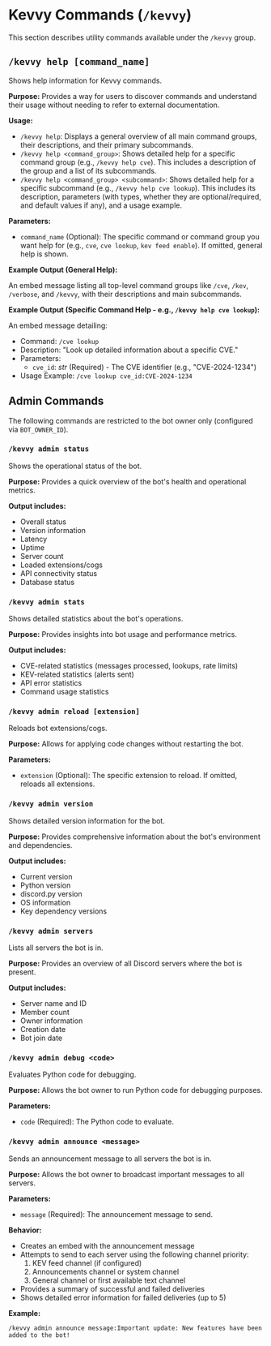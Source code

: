 # Kevvy Commands (`/kevvy`)

This section describes utility commands available under the `/kevvy` group.

## `/kevvy help [command_name]`

Shows help information for Kevvy commands.

**Purpose:** Provides a way for users to discover commands and understand their usage without needing to refer to external documentation.

**Usage:**

- `/kevvy help`: Displays a general overview of all main command groups, their descriptions, and their primary subcommands.
- `/kevvy help <command_group>`: Shows detailed help for a specific command group (e.g., `/kevvy help cve`). This includes a description of the group and a list of its subcommands.
- `/kevvy help <command_group> <subcommand>`: Shows detailed help for a specific subcommand (e.g., `/kevvy help cve lookup`). This includes its description, parameters (with types, whether they are optional/required, and default values if any), and a usage example.

**Parameters:**

- `command_name` (Optional): The specific command or command group you want help for (e.g., `cve`, `cve lookup`, `kev feed enable`). If omitted, general help is shown.

**Example Output (General Help):**

An embed message listing all top-level command groups like `/cve`, `/kev`, `/verbose`, and `/kevvy`, with their descriptions and main subcommands.

**Example Output (Specific Command Help - e.g., `/kevvy help cve lookup`):**

An embed message detailing:

- Command: `/cve lookup`
- Description: "Look up detailed information about a specific CVE."
- Parameters:
  - `cve_id`: _str_ (Required) - The CVE identifier (e.g., "CVE-2024-1234")
- Usage Example: `/cve lookup cve_id:CVE-2024-1234`

## Admin Commands

The following commands are restricted to the bot owner only (configured via `BOT_OWNER_ID`).

### `/kevvy admin status`

Shows the operational status of the bot.

**Purpose:** Provides a quick overview of the bot's health and operational metrics.

**Output includes:**

- Overall status
- Version information
- Latency
- Uptime
- Server count
- Loaded extensions/cogs
- API connectivity status
- Database status

### `/kevvy admin stats`

Shows detailed statistics about the bot's operations.

**Purpose:** Provides insights into bot usage and performance metrics.

**Output includes:**

- CVE-related statistics (messages processed, lookups, rate limits)
- KEV-related statistics (alerts sent)
- API error statistics
- Command usage statistics

### `/kevvy admin reload [extension]`

Reloads bot extensions/cogs.

**Purpose:** Allows for applying code changes without restarting the bot.

**Parameters:**

- `extension` (Optional): The specific extension to reload. If omitted, reloads all extensions.

### `/kevvy admin version`

Shows detailed version information for the bot.

**Purpose:** Provides comprehensive information about the bot's environment and dependencies.

**Output includes:**

- Current version
- Python version
- discord.py version
- OS information
- Key dependency versions

### `/kevvy admin servers`

Lists all servers the bot is in.

**Purpose:** Provides an overview of all Discord servers where the bot is present.

**Output includes:**

- Server name and ID
- Member count
- Owner information
- Creation date
- Bot join date

### `/kevvy admin debug <code>`

Evaluates Python code for debugging.

**Purpose:** Allows the bot owner to run Python code for debugging purposes.

**Parameters:**

- `code` (Required): The Python code to evaluate.

### `/kevvy admin announce <message>`

Sends an announcement message to all servers the bot is in.

**Purpose:** Allows the bot owner to broadcast important messages to all servers.

**Parameters:**

- `message` (Required): The announcement message to send.

**Behavior:**

- Creates an embed with the announcement message
- Attempts to send to each server using the following channel priority:
  1. KEV feed channel (if configured)
  2. Announcements channel or system channel
  3. General channel or first available text channel
- Provides a summary of successful and failed deliveries
- Shows detailed error information for failed deliveries (up to 5)

**Example:**

```
/kevvy admin announce message:Important update: New features have been added to the bot!
```

